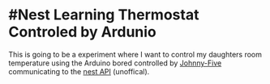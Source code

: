 
#Nest Learning Thermostat Controled by Ardunio
============================

This is going to be a experiment where I want to control my daughters room temperature using the Arduino bored controlled by [Johnny-Five](https://github.com/rwldrn/johnny-five) communicating to the [nest API](https://bitbucket.org/wiredprairie/nest-on-node/src) (unoffical).

## 